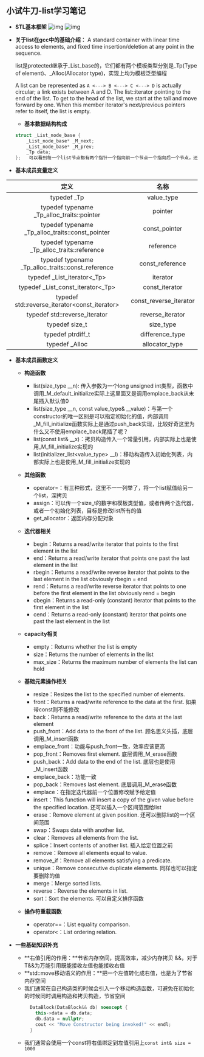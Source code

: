 ## 小试牛刀-list学习笔记

- **STL基本框架**
  ![img](https://rogerlv51.blob.core.windows.net/images/stl_component.png)
  ![img](https://rogerlv51.blob.core.windows.net/images/stl_basic.png)


- **关于list在gcc中的基础介绍：**
    A standard container with linear time access to elements, and fixed time insertion/deletion at any point in the sequence.

    list是protected继承于_List_base的，它们都有两个模板类型分别是_Tp(Type of element)、_Alloc(Allocator type)，实现上均为模板泛型编程

    A list can be represented as `A <---> B <---> C <---> D` is actually circular; a link exists between A and D. The list::iterator pointing to the end of the list. To get to the head of the list, we start at the tail and move forward by one. When this member iterator's next/previous pointers refer to itself, the list is empty.

    - **基本数据结构构成**
    ```C++
    struct _List_node_base {
        _List_node_base* _M_next;
        _List_node_base* _M_prev;
        _Tp data;
    };   可以看到每一个list节点都有两个指针一个指向前一个节点一个指向后一个节点，还有一个data值
    ```

- **基本成员变量定义**

|                        定义                        |          名称          |
| :------------------------------------------------: | :--------------------: |
|                    typedef _Tp                     |       value_type       |
|     typedef typename _Tp_alloc_traits::pointer     |        pointer         |
|  typedef typename _Tp_alloc_traits::const_pointer  |     const_pointer      |
|    typedef typename _Tp_alloc_traits::reference    |       reference        |
| typedef typename _Tp_alloc_traits::const_reference |    const_reference     |
|            typedef _List_iterator<_Tp>             |        iterator        |
|         typedef _List_const_iterator<_Tp>          |     const_iterator     |
|   typedef std::reverse_iterator<const_iterator>    | const_reverse_iterator |
|      typedef std::reverse_iterator<iterator>       |    reverse_iterator    |
|                   typedef size_t                   |       size_type        |
|                 typedef ptrdiff_t                  |    difference_type     |
|                   typedef _Alloc                   |     allocator_type     |

- **基本成员函数定义**
    - **构造函数**
      - list(size_type __n): 传入参数为一个long unsigned int类型，函数中调用_M_default_initialize实际上这里面又是调用emplace_back从末尾插入默认值0
      - list(size_type __n, const value_type& __value)：与第一个constructor的唯一区别是可以指定初始化的值，内部调用_M_fill_initialize函数实际上是通过push_back实现，比较好奇这里为什么又不使用emplace_back尾插了呢？
      - list(const list& __x)：拷贝构造传入一个常量引用，内部实际上也是使用_M_fill_initialize实现的
      - list(initializer_list<value_type> __l)：移动构造传入初始化列表，内部实际上也是使用_M_fill_initialize实现的

    - **其他函数**
      - operator=：有三种形式，这里不一一列举了，将一个list赋值给另一个list，深拷贝   
      - assign：可以传一个size_t的数字和模板类型值，或者传两个迭代器，或者一个初始化列表，目标是修改list所有的值
      - get_allocator：返回内存分配对象

    - **迭代器相关**
      - begin：Returns a read/write iterator that points to the first element in the list
      - end：Returns a read/write iterator that points one past the last element in the list
      - rbegin：Returns a read/write reverse iterator that points to the last element in the list  obviously rbegin = end
      - rend：Returns a read/write reverse iterator that points to one before the first element in the list   obviously rend = begin
      - cbegin：Returns a read-only (constant) iterator that points to the first element in the list
      - cend：Returns a read-only (constant) iterator that points one past the last element in the list

    - **capacity相关**
      - empty：Returns whether the list is empty
      - size：Returns the number of elements in the list
      - max_size：Returns the maximum number of elements the list can hold

    - **基础元素操作相关**
      - resize：Resizes the list to the specified number of elements.
      - front：Returns a read/write reference to the data at the first. 如果带const则不能修改
      - back：Returns a read/write reference to the data at the last element
      - push_front：Add data to the front of the list. 顾名思义头插，底层调用_M_insert函数
      - emplace_front：功能与push_front一致，效率应该更高
      - pop_front：Removes first element. 底层调用_M_erase函数
      - push_back：Add data to the end of the list. 底层也是使用_M_insert函数
      - emplace_back：功能一致
      - pop_back：Removes last element. 底层调用_M_erase函数
      - emplace：在指定迭代器前一个位置修改赋予给定值
      - insert：This function will insert a copy of the given value before the specified location. 还可以插入一个区间范围给list
      - erase：Remove element at given position. 还可以删除list的一个区间范围
      - swap：Swaps data with another list.
      - clear：Removes all elements from the list.
      - splice：Insert contents of another list. 插入给定位置之前
      - remove：Remove all elements equal to value.
      - remove_if：Remove all elements satisfying a predicate.
      - unique：Remove consecutive duplicate elements. 同样也可以指定要删除的值
      - merge：Merge sorted lists.
      - reverse：Reverse the elements in list.
      - sort：Sort the elements. 可以自定义排序函数

    - **操作符重载函数**
      - operator==：List equality comparison.
      - operator<：List ordering relation.

- **一些基础知识补充**
    - **右值引用的作用：**节省内存空间，提高效率，减少内存拷贝 &&，对于T&&为万能引用既能接收左值也能接收右值
    - **std::move移动语义的作用：**把一个左值转化成右值，也是为了节省内存空间
    - 我们通常在自己构造类的时候会引入一个移动构造函数，可避免在初始化的时候同时调用构造和拷贝构造，节省空间
      ```Cpp
        DataBlock(DataBlock&& db) noexcept {
          this->data = db.data;
          db.data = nullptr;
          cout << "Move Constructor being invoked!" << endl;
        }
      ```
    - 我们通常会使用一个const将右值绑定到左值引用上`const int& size = 1000`